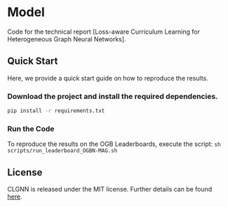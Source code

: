# Model
Code for the technical report [Loss-aware Curriculum Learning for Heterogeneous Graph Neural Networks]. 

## Quick Start 
Here, we provide a quick start guide on how to reproduce the results.

### Download the project and install the required dependencies.
```bash
pip install -r requirements.txt
```
### Run the Code
To reproduce the results on the OGB Leaderboards, execute the script:
    ```
    sh scripts/run_leaderboard_OGBN-MAG.sh
    ```



## License
CLGNN is released under the MIT license. Further details can be found [here](LICENSE).
